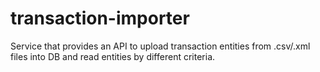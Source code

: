 # transaction-importer
Service that provides an API to upload transaction entities from .csv/.xml files into DB and read entities by different criteria.
